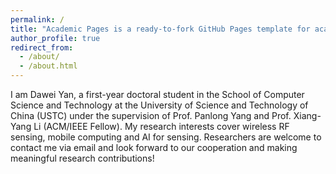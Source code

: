 ```yaml
---
permalink: /
title: "Academic Pages is a ready-to-fork GitHub Pages template for academic personal websites"
author_profile: true
redirect_from: 
  - /about/
  - /about.html
---
```


I am Dawei Yan, a first-year doctoral student in the School of Computer Science and Technology at the University of Science and Technology of China (USTC) under the supervision of Prof. Panlong Yang and Prof. Xiang-Yang Li (ACM/IEEE Fellow). My research interests cover wireless RF sensing, mobile computing and AI for sensing. Researchers are welcome to contact me via email and look forward to our cooperation and making meaningful research contributions!
